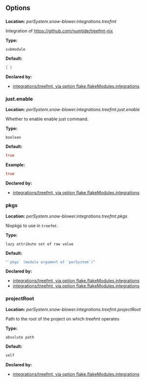 ## Options

### 

**Location:** *perSystem.snow-blower.integrations.treefmt*

Integration of https://github.com/numtide/treefmt-nix

**Type:**

`submodule`

**Default:**

```nix
{ }
```

**Declared by:**

- [integrations/treefmt, via option flake.flakeModules.integrations](https://github.com/use-the-fork/snow-blower/tree/main/modules/integrations/treefmt/default.nix)

### just.enable

**Location:** *perSystem.snow-blower.integrations.treefmt.just.enable*

Whether to enable enable just command.

**Type:**

`boolean`

**Default:**

```nix
true
```

**Example:**

```nix
true
```

**Declared by:**

- [integrations/treefmt, via option flake.flakeModules.integrations](https://github.com/use-the-fork/snow-blower/tree/main/modules/integrations/treefmt/default.nix)

### pkgs

**Location:** *perSystem.snow-blower.integrations.treefmt.pkgs*

Nixpkgs to use in `treefmt`.

**Type:**

`lazy attribute set of raw value`

**Default:**

```nix
"`pkgs` (module argument of `perSystem`)"
```

**Declared by:**

- [integrations/treefmt, via option flake.flakeModules.integrations](https://github.com/use-the-fork/snow-blower/tree/main/modules/integrations/treefmt/default.nix)
- [integrations/treefmt, via option flake.flakeModules.integrations](https://github.com/use-the-fork/snow-blower/tree/main/modules/integrations/treefmt/default.nix)

### projectRoot

**Location:** *perSystem.snow-blower.integrations.treefmt.projectRoot*

Path to the root of the project on which treefmt operates

**Type:**

`absolute path`

**Default:**

```nix
self
```

**Declared by:**

- [integrations/treefmt, via option flake.flakeModules.integrations](https://github.com/use-the-fork/snow-blower/tree/main/modules/integrations/treefmt/default.nix)

